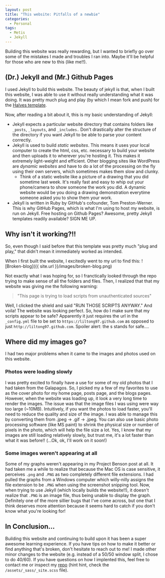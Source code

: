 ```yaml
---
layout: post
title: "This website: Pitfalls of a newbie"
categories:
  - Personal
tags:
  - Metis
  - Jekyll
---
```

Building this website was really rewarding, but I wanted to briefly go over some of the mistakes I made and troubles I ran into. Maybe it'll be helpful for those who are new to this (like me!!). 

## (Dr.) Jekyll and (Mr.) Github Pages
I used Jekyll to build this website. The beauty of jekyll is that, when I built this website, I was able to use it without really understanding what it was doing. It was pretty much plug and play (by which I mean fork and push) for the [Halves template](https://github.com/TaylanTatli/Halve). 

Now, after reading a bit about it, this is my basic understanding of Jekyll:

* Jekyll expects a particular website directory that contains folders like `_posts`, `_layouts`, and `_includes.` Don't drastically alter the structure of the directory if you want Jekyll to be able to parse your content correctly. 
* Jekyll is used to build *static websites*. This means it uses your local computer to create the html, css, etc. necessary to build your website and then uploads it to wherever you're hosting it. This makes it extremely light-weight and efficient. Other blogging sites like WordPress are *dynamic websites* and have to do a lot of the processing on the fly using their own servers, which sometimes makes them slow and clunky. 
  * Think of a static website like a picture of a drawing that you did sometime last week. It's really fast and easy to whip out your phone/camera to show someone the work you did. A dynamic website would be you doing a drawing demonstration everytime someone asked you to show them your work. 
* Jekyll is written in Ruby by GitHub's cofounder, Tom Preston-Werner. This is why GitHub Pages, which is what I'm using to host my website, is run on Jekyll. Free hosting on Github Pages? Awesome, pretty Jekyll templates readily available? SIGN ME UP. 

## Why isn't it working?!!
So, even though I said before that this template was pretty much "plug and play," that didn't mean it immediately worked as intended.  

When I first built the website, I excitedly went to my url to find this:
![Broken-blog]({{ site.url }}/images/broken-blog.png)

Not exactly what I was hoping for, so I franctically looked through the repo trying to make sense of all the folders and files. Then, I realized that that my website was giving me the following warning: 

>"This page is trying to load scripts from unauthenticated sources"

Well, I clicked the shield and said "RUN THOSE SCRIPTS ANYWAY." And voila! The website was looking perfect. So, how do I make sure that my scripts appear to be safe? Apparently it just requires the url in the `_config.yml` file to be set to `https://liltong97.github.com` as opposed to just `http://liltong97.github.com`. Spoiler alert: the s stands for safe.... 

## Where did my images go?
I had two major problems when it came to the images and photos used on this website. 

### Photos were loading slowly

I was pretty excited to finally have a use for some of my old photos that I had taken from the Galapagos. So, I picked my a few of my favorites to use as the cover photo for my home page, posts page, and the blogs pages. However, when the website was loading up, it look a very long time to render the images. The issue was that the image files I was using were way too large (~10MB). Intuitively, if you want the photos to load faster, you'll need to reduce the quality and size of the image. I was able to manage this by converting them from .jpeg -> .gif -> .jpeg. You can also use basic photo processing software (like MS paint) to shrink the physical size or number of pixels in the photo, which will help the file size a lot. Yes, I know that my images are still loading relatively slowly, but trust me, it's a lot faster than what it was before!! (...Ok, ok, I'll work on it soon!)

### Some images weren't appearing at all

Some of my graphs weren't appearing in my Project Benson post at all. It had taken me a while to realize that because the Mac OS is case sensitive, it perceives `.png` and `.PNG` as two completely different file extensions. I had pulled the graphs from a Windows computer which willy-nilly assigns the file extension to be `.PNG` when using the screenshot snipping tool. Now, when trying to use Jekyll (which locally builds the website!!), it doesn't realize that `.PNG` is an image file, thus being unable to display the graph. Definitely one of the more sillier bugs that I've come across, but one that I think deserves more attention because it seems hard to catch if you don't know what you're looking for! 

## In Conclusion...
Building this website and continuing to build upon it has been a super awesome learning experience. If you have tips on how to make it better or find anything that's broken, don't hesitate to reach out to me! I made other minor changes to the website (e.g. instead of a 50/50 window split, I chose to do 40/60). If you have questions on how I implented this, feel free to contact me or inspect my [repo](https://github.com/liltong97/liltong97.github.io) (hint hint, check the `/assets/_sass/_site.scss` file).



